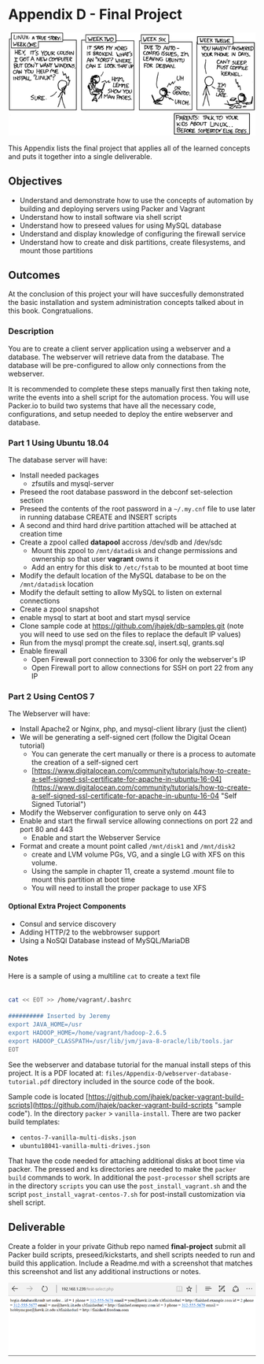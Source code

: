 # Appendix D - Final Project

![*Projects sometimes get out of hand...*](images/Chapter-Header/Appendix-D/cautionary.png "Project gets out of hand")

This Appendix lists the final project that applies all of the learned concepts and puts it together into a single deliverable.

## Objectives

* Understand and demonstrate how to use the concepts of automation by building and deploying servers using Packer and Vagrant
* Understand how to install software via shell script
* Understand how to preseed values for using MySQL database
* Understand and display knowledge of configuring the firewall service
* Understand how to create and disk partitions, create filesystems, and mount those partitions

## Outcomes

At the conclusion of this project your will have succesfully demonstrated the basic installation and system administration concepts talked about in this book.  Congratualions.

### Description

You are to create a client server application using a webserver and a database.   The webserver will retrieve data from the database.  The database will be pre-configured to allow only connections from the webserver.

It is recommended to complete these steps manually first then taking note, write the events into a shell script for the automation process. You will use Packer.io to build two systems that have all the necessary code, configurations, and setup needed to deploy the entire webserver and database.

### Part 1 Using Ubuntu 18.04

The database server will have:

* Install needed packages
  + zfsutils and mysql-server
* Preseed the root database password in the debconf set-selection section
* Preseed the contents of the root password in a ```~/.my.cnf``` file to use later in running database CREATE and INSERT scripts
* A second and third hard drive partition attached will be attached at creation time
* Create a zpool called **datapool** accross /dev/sdb and /dev/sdc
  + Mount this zpool to ```/mnt/datadisk``` and change permissions and ownership so that user **vagrant** owns it
  + Add an entry for this disk to ```/etc/fstab``` to be mounted at boot time
* Modify the default location of the MySQL database to be on the ```/mnt/datadisk``` location
* Modify the default setting to allow MySQL to listen on external connections
* Create a zpool snapshot 
* enable mysql to start at boot and start mysql service
* Clone sample code at https://github.com/jhajek/db-samples.git (note you will need to use sed on the files to replace the default IP values)
* Run from the mysql prompt the create.sql, insert.sql, grants.sql
* Enable firewall
  + Open Firewall port connection to 3306 for only the webserver's IP
  + Open Firewall port to allow connections for SSH on port 22 from any IP

### Part 2 Using CentOS 7

The Webserver will have:

* Install Apache2 or Nginx, php, and mysql-client library (just the client)
* We will be generating a self-signed cert (follow the Digital Ocean tutorial)
  + You can generate the cert manually or there is a process to automate the creation of a self-signed cert
  + [https://www.digitalocean.com/community/tutorials/how-to-create-a-self-signed-ssl-certificate-for-apache-in-ubuntu-16-04](https://www.digitalocean.com/community/tutorials/how-to-create-a-self-signed-ssl-certificate-for-apache-in-ubuntu-16-04 "Self Signed Tutorial")
* Modify the Webserver configuration to serve only on 443
* Enable and start the firwall service allowing connections on port 22 and port 80 and 443
  + Enable and start the Webserver Service
* Format and create a mount point called ```/mnt/disk1``` and ```/mnt/disk2```
  + create and LVM volume PGs, VG, and a single LG with XFS on this volume.
  + Using the sample in chapter 11, create a systemd .mount file to mount this partition at boot time
  + You will need to install the proper package to use XFS

#### Optional Extra Project Components

* Consul and service discovery
* Adding HTTP/2 to the webbrowser support
* Using a NoSQl Database instead of MySQL/MariaDB

#### Notes

Here is a sample of using a multiline ```cat``` to create a text file

```bash

cat << EOT >> /home/vagrant/.bashrc 

########## Inserted by Jeremy
export JAVA_HOME=/usr
export HADOOP_HOME=/home/vagrant/hadoop-2.6.5
export HADOOP_CLASSPATH=/usr/lib/jvm/java-8-oracle/lib/tools.jar
EOT

```
See the webserver and database tutorial for the manual install steps of this project.  It is a PDF located at: ```files/Appendix-D/webserver-database-tutorial.pdf``` directory included in the source code of the book. 

Sample code is located [https://github.com/jhajek/packer-vagrant-build-scripts](https://github.com/jhajek/packer-vagrant-build-scripts "sample code").  In the directory ```packer``` > ```vanilla-install```.  There are two packer build templates:

* ```centos-7-vanilla-multi-disks.json```
* ```ubuntu18041-vanilla-multi-drives.json```

That have the code needed for attaching additional disks at boot time via packer.  The pressed and ks directories are needed to make the ```packer build``` commands to work.  In additional the ```post-processor``` shell scripts are in the directory ```scripts``` you can use the ```post_install_vagrant.sh``` and the script ```post_install_vagrat-centos-7.sh``` for post-install customization via shell script.

## Deliverable

Create a folder in your private Github repo named **final-project** submit all Packer build scripts, preseed/kickstarts, and shell scripts needed to run and build this application.  Include a Readme.md with a screenshot that matches this screenshot and list any additional instructions or notes.

![*Final Project Output*](images/Appendix-D/output/final-results.png "Final Project Result")
